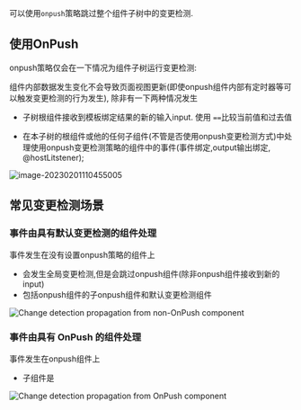 可以使用`onpush`策略跳过整个组件子树中的变更检测.

## 使用OnPush

onpush策略仅会在一下情况为组件子树运行变更检测:

​	组件内部数据发生变化不会导致页面视图更新(即使onpush组件内部有定时器等可以触发变更检测的行为发生), 除非有一下两种情况发生

- 子树根组件接收到模板绑定结果的新的输入input. 使用 `==`比较当前值和过去值

- 在本子树的根组件或他的任何子组件(不管是否使用onpush变更检测方式)中处理使用onpush变更检测策略的组件中的事件(事件绑定,output输出绑定, @hostLitstener);

  

![image-20230201110455005](C:\Users\wh2104220\AppData\Roaming\Typora\typora-user-images\image-20230201110455005.png)

  

## 常见变更检测场景



### 事件由具有默认变更检测的组件处理

事件发生在没有设置onpush策略的组件上

- 会发生全局变更检测,但是会跳过onpush组件(除非onpush组件接收到新的input)
- 包括onpush组件的子onpush组件和默认变更检测组件

![Change detection propagation from non-OnPush component](https://angular.cn/generated/images/guide/change-detection/event-trigger.svg)

### 事件由具有 OnPush 的组件处理

事件发生在onpush组件上

- 子组件是

![Change detection propagation from OnPush component](https://angular.cn/generated/images/guide/change-detection/on-push-trigger.svg)